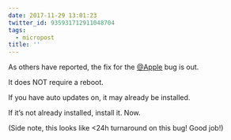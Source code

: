 ```yaml
---
date: 2017-11-29 13:01:23
twitter_id: 935931712911048704
tags:
  - micropost
title: ''
---
```


As others have reported, the fix for the [@Apple](https://twitter.com/Apple) bug is out.

It does NOT require a reboot.

If you have auto updates on, it may already be installed.

If it’s not already installed, install it. Now.

(Side note, this looks like &lt;24h turnaround on this bug! Good job!)
